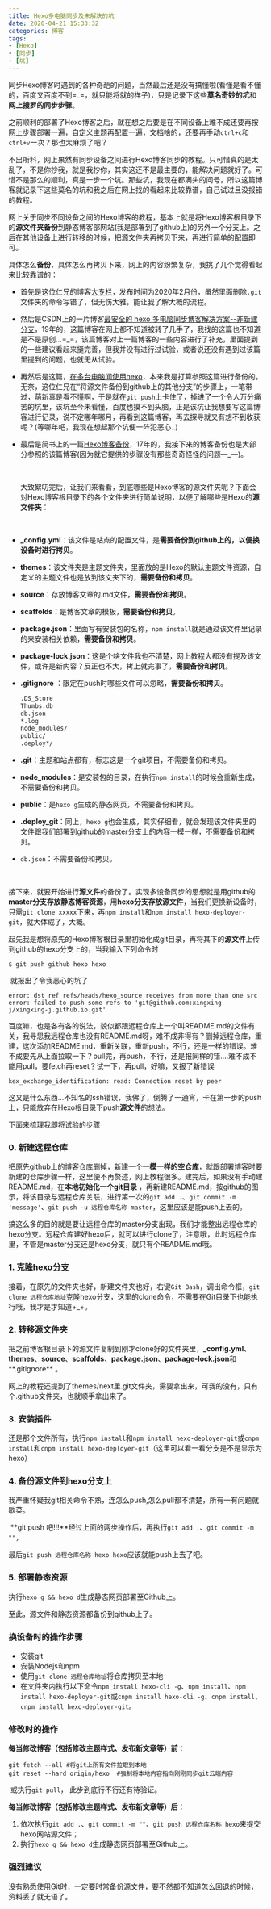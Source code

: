 ```yaml
---
title: Hexo多电脑同步及未解决的坑
date: 2020-04-21 15:33:32
categories: 博客
tags:
- [Hexo]
- [同步]
- [坑]
---
```


​	同步Hexo博客时遇到的各种奇葩的问题，当然最后还是没有搞懂啦(看懂是看不懂的，百度又百度不到=_=，就只能将就的样子)，只是记录下这些**莫名奇妙的坑**和**网上搜罗的同步步骤**。

<!-- more -->

​	之前顺利的部署了Hexo博客之后，就在想之后要是在不同设备上难不成还要再按网上步骤部署一遍，自定义主题再配置一遍，文档啥的，还要再手动`ctrl+c`和`ctrl+v`一次？那也太麻烦了吧？

​	不出所料，网上果然有同步设备之间进行Hexo博客同步的教程。只可惜真的是太乱了，不是你抄我，就是我抄你，其实这还不是最主要的，能解决问题就好了。可惜不是那么的顺利，真是一步一个坑。那些坑，我现在都满头的问号，所以这篇博客就记录下这些莫名的坑和我之后在网上找的看起来比较靠谱，自己试过且没报错的教程。

​	网上关于同步不同设备之间的Hexo博客的教程，基本上就是将Hexo博客根目录下的**源文件夹备份**到静态博客部网站(我是部署到了github上)的另外一个分支上。之后在其他设备上进行转移的时候，把源文件夹再拷贝下来，再进行简单的配置即可。

​	具体怎么**备份**，具体怎么再拷贝下来，网上的内容纷繁复杂，我挑了几个觉得看起来比较靠谱的：

- 首先是这位仁兄的博客[大专栏](https://www.dazhuanlan.com/2020/02/03/5e36f70fc57fd/)，发布时间为2020年2月份，虽然里面删除`.git`文件夹的命令写错了，但无伤大雅，能让我了解大概的流程。

- 然后是CSDN上的一片博客[最安全的 hexo 多电脑同步博客解决方案--非新建分支](https://blog.csdn.net/qq_35684085/article/details/85767516)，19年的，这篇博客在网上都不知道被转了几手了，我找的这篇也不知道是不是原创...=_=，该篇博客对上一篇博客的一些内容进行了补充，里面提到的一些建议看起来挺完善，但我并没有进行过试验，或者说还没有遇到过该篇里提到的问题，也就无从试验。

- 再然后是这篇，[在多台电脑间使用hexo](https://theqwang.github.io/2017/03/17/%E5%9C%A8%E5%A4%9A%E5%8F%B0%E7%94%B5%E8%84%91%E9%97%B4%E4%BD%BF%E7%94%A8hexo/#more)，本来我是打算参照这篇进行备份的。无奈，这位仁兄在“将源文件备份到github上的其他分支”的步骤上，一笔带过，萌新真是看不懂啊，于是就在`git push`上卡住了，掉进了一个令人万分痛苦的坑里，该坑至今未看懂，百度也摸不到头脑，正是该坑让我想要写这篇博客进行记录，说不定哪年哪月，再看到这篇博客，再去探寻就又有想不到收获呢？(等哪年吧，我现在想起那个坑便一阵犯恶心..)

- 最后是简书上的一篇[Hexo博客备份](https://www.jianshu.com/p/57b5a384f234)，17年的，我接下来的博客备份也是大部分参照的该篇博客(因为就它提供的步骤没有那些奇奇怪怪的问题—_—)。

   ​

   大致絮叨完后，让我们来看看，到底哪些是Hexo博客的源文件夹呢？下面会对Hexo博客根目录下的各个文件夹进行简单说明，以便了解哪些是Hexo的**源文件夹**：

   ​

- **_config.yml**：该文件是站点的配置文件，是**需要备份到github上的，以便换设备时进行拷贝**。

- **themes**：该文件夹是主题文件夹，里面放的是Hexo的默认主题文件资源，自定义的主题文件也是放到该文夹下的，**需要备份和拷贝**。

- **source**：存放博客文章的.md文件，**需要备份和拷贝**。

- **scaffolds**：是博客文章的模板，**需要备份和拷贝**。

- **package.json**：里面写有安装包的名称，`npm install`就是通过该文件里记录的来安装相关依赖，**需要备份和拷贝**。

- **package-lock.json**：这是个啥文件我也不清楚，网上教程大都没有提及该文件，或许是新内容？反正也不大，拷上就完事了，**需要备份和拷贝**。

- **.gitignore** ：限定在push时哪些文件可以忽略，**需要备份和拷贝**。

  ```txt
  .DS_Store
  Thumbs.db
  db.json
  *.log
  node_modules/
  public/
  .deploy*/
  ```

- **.git**：主题和站点都有，标志这是一个git项目，不需要备份和拷贝。

- **node_modules**：是安装包的目录，在执行`npm install`的时候会重新生成，不需要备份和拷贝。

- **public**：是`hexo g`生成的静态网页，不需要备份和拷贝。

- **.deploy_git**：同上，`hexo g`也会生成，其实仔细看，就会发现该文件夹里的文件跟我们部署到github的master分支上的内容一模一样，不需要备份和拷贝。

- `db.json`：不需要备份和拷贝。

  ​



​	接下来，就要开始进行**源文件**的备份了。实现多设备同步的思想就是用github的**master分支存放静态博客资源**，用**hexo分支存放源文件**，当我们更换新设备时，只需`git clone xxxxx`下来，再`npm install`和`npm install hexo-deployer-git`，就大体成了，大概。

​	起先我是想将原先的Hexo博客根目录里初始化成git目录，再将其下的**源文件**上传到github的hexo分支上的，当我输入下列命令时

```shell
$ git push github hexo hexo
```

​	就报出了令我恶心的坑了

```shell
error: dst ref refs/heads/hexo_source receives from more than one src
error: failed to push some refs to 'git@github.com:xingxing-j/xingxing-j.github.io.git'
```

​	百度嘛，也是各有各的说法，貌似都跟远程仓库上一个叫README.md的文件有关，我寻思我远程仓库也没有README.md呀，难不成非得有？删掉远程仓库，重建，这次添加README.md，重新关联，重新push，不行，还是一样的错误。难不成要先从上面拉取一下？pull完，再push，不行，还是报同样的错....难不成不能用pull，要fetch再reset？试一下，再pull，好嘛，又报了新错误

```shell
kex_exchange_identification: read: Connection reset by peer
```

​	这又是什么东西...不知名的ssh错误，我佛了，倒腾了一通宵，卡在第一步的push上，只能放弃在Hexo根目录下push**源文件**的想法。



下面来梳理我即将试验的步骤

### 0. 新建远程仓库

​	把原先github上的博客仓库删掉，新建一个**一模一样的空仓库**，就跟部署博客时要新建的仓库步骤一样，这里便不再赘述，网上教程很多。建完后，如果没有手动建README.md，在**本地初始化一个git目录** ，再新建README.md，按github的图示，将该目录与远程仓库关联，进行第一次的`git add .`、`git commit -m 'message'`、`git push -u 远程仓库名称 master`，这里应该是能push上去的。

​	搞这么多的目的就是要让远程仓库的master分支出现，我们才能整出远程仓库的hexo分支。远程仓库建好hexo后，就可以进行clone了，注意哦，此时远程仓库里，不管是master分支还是hexo分支，就只有个README.md哦。

### 1. 克隆hexo分支

​	接着，在原先的文件夹也好，新建文件夹也好，右键`Git Bash`，调出命令框，`git clone 远程仓库地址`克隆hexo分支，这里的clone命令，不需要在Git目录下也能执行哦，我才是才知道+_+。

### 2. 转移源文件夹

​	把之前博客根目录下的源文件复制到刚才clone好的文件夹里，**_config.yml**、**themes**、**source**、**scaffolds**、**package.json**、**package-lock.json**和**.gitignore** 。

​	网上的教程还提到了themes/next里.git文件夹，需要拿出来，可我的没有，只有个.github文件夹，也就顺手拿出来了。

### 3. 安装插件 

​	还是那个文件所有，执行`npm install`和`npm install hexo-deployer-git`或`cnpm install`和`cnpm install hexo-deployer-git`（这里可以看一看分支是不是显示为hexo）

### 4. 备份源文件到hexo分支上

​	我严重怀疑我git相关命令不熟，连怎么push,怎么pull都不清楚，所有一有问题就歇菜。

​	**git push 吧!!!**经过上面的两步操作后，再执行`git add .`、`git commit -m ""`，

最后`git push 远程仓库名称 hexo hexo`应该就能push上去了吧。

### 5. 部署静态资源

​	执行`hexo g && hexo d`生成静态网页部署至Github上。

至此，源文件和静态资源都备份到github上了。



### 换设备时的操作步骤

- 安装git
- 安装Nodejs和npm
- 使用`git clone 远程仓库地址`将仓库拷贝至本地
- 在文件夹内执行以下命令`npm install hexo-cli -g`、`npm install`、`npm install hexo-deployer-git`或`cnpm install hexo-cli -g`、`cnpm install`、`cnpm install hexo-deployer-git`。





### 修改时的操作

​	**每当修改博客（包括修改主题样式、发布新文章等）前**：

```shell
git fetch --all #将git上所有文件拉取到本地
git reset --hard origin/hexo  #强制将本地内容指向刚刚同步git云端内容
```

​	或执行`git pull`， 此步到底行不行还有待验证。



​	**每当修改博客（包括修改主题样式、发布新文章等）后**：

1. 依次执行`git add .`、`git commit -m ""`、`git push 远程仓库名称 hexo`来提交hexo网站源文件；
2. 执行`hexo g && hexo d`生成静态网页部署至Github上。




### 强烈建议

​	没有熟悉使用Git时，一定要时常备份源文件，要不然都不知道怎么回退的时候，资料丢了就无语了。

